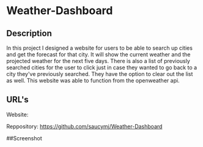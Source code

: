 # Weather-Dashboard

## Description

In this project I designed a website for users to be able to search up cities and get the forecast for that city. It will show the current weather and the projected weather for the next five days. There is also a list of previously searched cities for the user to click just in case they wanted to go back to a city they've previously searched. They have the option to clear out the list as well. This website was able to function from the openweather api. 

## URL's

Website: 

Reppository: https://github.com/saucymj/Weather-Dashboard

##Screenshot

